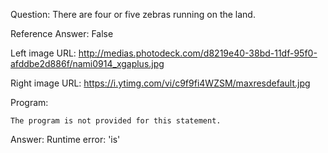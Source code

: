 Question: There are four or five zebras running on the land.

Reference Answer: False

Left image URL: http://medias.photodeck.com/d8219e40-38bd-11df-95f0-afddbe2d886f/nami0914_xgaplus.jpg

Right image URL: https://i.ytimg.com/vi/c9f9fi4WZSM/maxresdefault.jpg

Program:

```
The program is not provided for this statement.
```
Answer: Runtime error: 'is'

